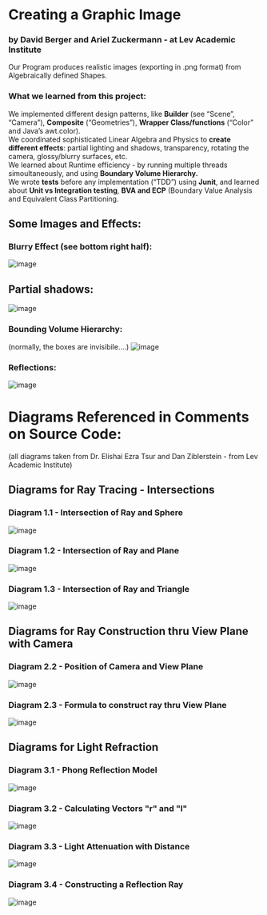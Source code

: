 # Creating a Graphic Image
### by David Berger and Ariel Zuckermann - at Lev Academic Institute
Our Program produces realistic images (exporting in .png format) from Algebraically defined Shapes.  
### What we learned from this project:
We implemented different design patterns, like **Builder** (see “Scene”, “Camera”), **Composite** (“Geometries”), **Wrapper Class/functions** (“Color” and Java’s awt.color).  
We coordinated sophisticated Linear Algebra and Physics to **create different effects**: partial lighting and shadows, transparency, rotating the camera, glossy/blurry surfaces, etc.  
We learned about Runtime efficiency - by running multiple threads simoultaneously, and using **Boundary Volume Hierarchy.**   
We wrote **tests** before any implementation (“TDD”) using **Junit**, and learned about **Unit vs Integration testing**, **BVA and ECP** (Boundary Value Analysis and Equivalent Class Partitioning.  

## Some Images and Effects:
### Blurry Effect (see bottom right half):
![image](https://user-images.githubusercontent.com/91850832/173515638-aca0d395-c032-4825-88ac-fa4c457d86d7.png)

## Partial shadows:
![image](https://user-images.githubusercontent.com/91850832/173515301-4c558dbd-73bd-4746-b10f-3ef3d0231001.png)

### Bounding Volume Hierarchy:
(normally, the boxes are invisibile....)
![image](https://user-images.githubusercontent.com/91850832/173515407-0b368052-4fb1-4003-97b7-ba74a6f224c1.png)

### Reflections:
![image](https://user-images.githubusercontent.com/91850832/173515748-6035b8fe-f4a2-4668-a061-3741111ea367.png)

# Diagrams Referenced in Comments on Source Code:
(all diagrams taken from Dr. Elishai Ezra Tsur and Dan Ziblerstein - from Lev Academic Institute)

## Diagrams for Ray Tracing - Intersections
### Diagram 1.1 - Intersection of Ray and Sphere
![image](https://user-images.githubusercontent.com/91850832/159281281-15e89cb6-2558-4bf0-b36d-32e2ce15a943.png)
### Diagram 1.2 - Intersection of Ray and Plane
![image](https://user-images.githubusercontent.com/92029043/159908587-649c250d-e077-469c-8651-2dca974b884a.png)
### Diagram 1.3 - Intersection of Ray and Triangle
![image](https://user-images.githubusercontent.com/92029043/159909319-91e35666-a66d-4fbc-b211-f2284c34d83d.png)


## Diagrams for Ray Construction thru View Plane with Camera
### Diagram 2.2 - Position of Camera and View Plane
![image](https://user-images.githubusercontent.com/91850832/160981229-5ae04570-a83a-4751-8b3c-03cd47db47af.png)
### Diagram 2.3 - Formula to construct ray thru View Plane
![image](https://user-images.githubusercontent.com/91850832/160821202-5832f13e-146d-4e84-8cce-d9ba42a7c018.png)


## Diagrams for Light Refraction
### Diagram 3.1 - Phong Reflection Model
![image](https://user-images.githubusercontent.com/91850832/166256268-64c030f3-36e9-48fc-8a48-c7eedce55d44.png)
### Diagram 3.2 - Calculating Vectors "r" and "l" 
![image](https://user-images.githubusercontent.com/91850832/167423317-a165b981-50ca-43c8-8267-3378e2aa07ed.png)
### Diagram 3.3 - Light Attenuation with Distance
![image](https://user-images.githubusercontent.com/91850832/167838447-e3cdd10e-c49a-4215-a49e-eebf9b0ce4d2.png)
### Diagram 3.4 - Constructing a Reflection Ray
![image](https://user-images.githubusercontent.com/91850832/168073335-3a3b1fc3-62dd-45b0-8d49-a702c07e1c7e.png)

